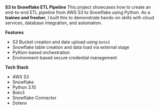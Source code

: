**S3 to Snowflake ETL Pipeline**
This project showcases how to create an end-to-end ETL pipeline from AWS S3 to Snowflake using Python. As a **trainee and fresher**, I built this to demonstrate hands-on skills with cloud services, database integration, and automation.

**Features**
- S3 Bucket creation and data upload using `boto3`
- Snowflake table creation and data load via external stage
- Python-based orchestration
- Environment-based secure credential management

**Tech Stack**
- AWS S3
- Snowflake
- Python 3.10
- Boto3
- Snowflake Connector
- Dotenv
